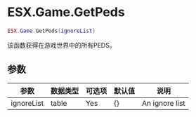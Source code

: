 # ESX.Game.GetPeds

```lua
ESX.Game.GetPeds(ignoreList)
```

该函数获得在游戏世界中的所有PEDS。

## 参数

| 参数       | 数据类型   | 可选项    | 默认值        | 说明           |
|------------|-----------|----------|---------------|----------------|
| ignoreList | table     | Yes      | {}            | An ignore list |
